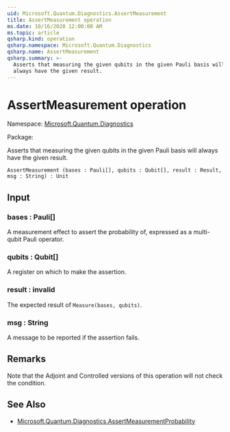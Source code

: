 ```yaml
---
uid: Microsoft.Quantum.Diagnostics.AssertMeasurement
title: AssertMeasurement operation
ms.date: 10/16/2020 12:00:00 AM
ms.topic: article
qsharp.kind: operation
qsharp.namespace: Microsoft.Quantum.Diagnostics
qsharp.name: AssertMeasurement
qsharp.summary: >-
  Asserts that measuring the given qubits in the given Pauli basis will
  always have the given result.
---
```


# AssertMeasurement operation

Namespace: [Microsoft.Quantum.Diagnostics](xref:Microsoft.Quantum.Diagnostics)

Package: [](https://nuget.org/packages/)


Asserts that measuring the given qubits in the given Pauli basis willalways have the given result.

```Q#
AssertMeasurement (bases : Pauli[], qubits : Qubit[], result : Result, msg : String) : Unit
```


## Input

### bases : Pauli[]

A measurement effect to assert the probability of, expressed as amulti-qubit Pauli operator.


### qubits : Qubit[]

A register on which to make the assertion.


### result : __invalid<Result>__

The expected result of `Measure(bases, qubits)`.


### msg : String

A message to be reported if the assertion fails.



## Remarks

Note that the Adjoint and Controlled versions of this operation will notcheck the condition.

## See Also

- [Microsoft.Quantum.Diagnostics.AssertMeasurementProbability](xref:Microsoft.Quantum.Diagnostics.AssertMeasurementProbability)
